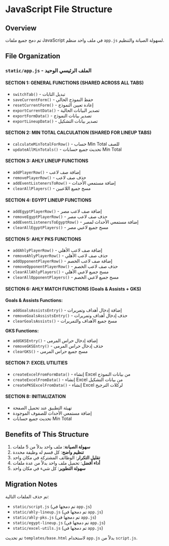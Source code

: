 # JavaScript File Structure

## Overview
تم دمج جميع ملفات JavaScript في ملف واحد منظم `app.js` لسهولة الصيانة والتنظيم.

## File Organization

### `static/app.js` - الملف الرئيسي الوحيد

#### SECTION 1: GENERAL FUNCTIONS (SHARED ACROSS ALL TABS)
- `switchTab()` - تبديل التابات
- `saveCurrentForm()` - حفظ النموذج الحالي
- `resetCurrentForm()` - إعادة تعيين النموذج
- `exportCurrentData()` - تصدير البيانات الحالية
- `exportFormData()` - تصدير بيانات النموذج
- `exportLineupData()` - تصدير بيانات التشكيل

#### SECTION 2: MIN TOTAL CALCULATION (SHARED FOR LINEUP TABS)
- `calculateMinTotalForRow()` - حساب Min Total للصف
- `updateAllMinTotals()` - تحديث جميع حسابات Min Total

#### SECTION 3: AHLY LINEUP FUNCTIONS
- `addPlayerRow()` - إضافة صف لاعب
- `removePlayerRow()` - حذف صف لاعب
- `addEventListenersToRow()` - إضافة مستمعي الأحداث
- `clearAllPlayers()` - مسح جميع اللاعبين

#### SECTION 4: EGYPT LINEUP FUNCTIONS
- `addEgyptPlayerRow()` - إضافة صف لاعب مصر
- `removeEgyptPlayerRow()` - حذف صف لاعب مصر
- `addEventListenersToEgyptRow()` - إضافة مستمعي الأحداث لمصر
- `clearAllEgyptPlayers()` - مسح جميع لاعبي مصر

#### SECTION 5: AHLY PKS FUNCTIONS
- `addAhlyPlayerRow()` - إضافة صف لاعب الأهلي
- `removeAhlyPlayerRow()` - حذف صف لاعب الأهلي
- `addOpponentPlayerRow()` - إضافة صف لاعب الخصم
- `removeOpponentPlayerRow()` - حذف صف لاعب الخصم
- `clearAllAhlyPlayers()` - مسح جميع لاعبي الأهلي
- `clearAllOpponentPlayers()` - مسح جميع لاعبي الخصم

#### SECTION 6: AHLY MATCH FUNCTIONS (Goals & Assists + GKS)
**Goals & Assists Functions:**
- `addGoalsAssistsEntry()` - إضافة إدخال أهداف وتمريرات
- `removeGoalsAssistsEntry()` - حذف إدخال أهداف وتمريرات
- `clearGoalsAssists()` - مسح جميع الأهداف والتمريرات

**GKS Functions:**
- `addGKSEntry()` - إضافة إدخال حراس المرمى
- `removeGKSEntry()` - حذف إدخال حراس المرمى
- `clearGKS()` - مسح جميع حراس المرمى

#### SECTION 7: EXCEL UTILITIES
- `createExcelFromFormData()` - إنشاء Excel من بيانات النموذج
- `createExcelFromData()` - إنشاء Excel من بيانات التشكيل
- `createPKSExcelFromData()` - إنشاء Excel لركلات الترجيح

#### SECTION 8: INITIALIZATION
- تهيئة التطبيق عند تحميل الصفحة
- إضافة مستمعي الأحداث للصفوف الموجودة
- تحديث جميع حسابات Min Total

## Benefits of This Structure

1. **سهولة الصيانة**: ملف واحد بدلاً من 5 ملفات
2. **تنظيم واضح**: كل قسم له وظيفة محددة
3. **تقليل التكرار**: الوظائف المشتركة في مكان واحد
4. **أداء أفضل**: تحميل ملف واحد بدلاً من عدة ملفات
5. **سهولة التطوير**: كل شيء في مكان واحد

## Migration Notes

تم حذف الملفات التالية:
- `static/script.js` (تم دمجها في `app.js`)
- `static/ahly-lineup.js` (تم دمجها في `app.js`)
- `static/ahly-pks.js` (تم دمجها في `app.js`)
- `static/egypt-lineup.js` (تم دمجها في `app.js`)
- `static/excel-utils.js` (تم دمجها في `app.js`)

تم تحديث `templates/base.html` لاستخدام `app.js` بدلاً من `script.js`.
